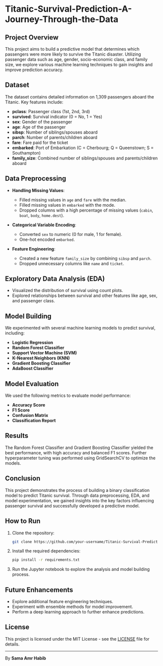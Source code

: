 # Titanic-Survival-Prediction-A-Journey-Through-the-Data

## Project Overview
This project aims to build a predictive model that determines which passengers were more likely to survive the Titanic disaster. Utilizing passenger data such as age, gender, socio-economic class, and family size, we explore various machine learning techniques to gain insights and improve prediction accuracy.

## Dataset
The dataset contains detailed information on 1,309 passengers aboard the Titanic. Key features include:
- **pclass**: Passenger class (1st, 2nd, 3rd)
- **survived**: Survival indicator (0 = No, 1 = Yes)
- **sex**: Gender of the passenger
- **age**: Age of the passenger
- **sibsp**: Number of siblings/spouses aboard
- **parch**: Number of parents/children aboard
- **fare**: Fare paid for the ticket
- **embarked**: Port of Embarkation (C = Cherbourg; Q = Queenstown; S = Southampton)
- **family_size**: Combined number of siblings/spouses and parents/children aboard

## Data Preprocessing
- **Handling Missing Values**: 
  - Filled missing values in `age` and `fare` with the median.
  - Filled missing values in `embarked` with the mode.
  - Dropped columns with a high percentage of missing values (`cabin`, `boat`, `body`, `home.dest`).

- **Categorical Variable Encoding**:
  - Converted `sex` to numeric (0 for male, 1 for female).
  - One-hot encoded `embarked`.

- **Feature Engineering**:
  - Created a new feature `family_size` by combining `sibsp` and `parch`.
  - Dropped unnecessary columns like `name` and `ticket`.

## Exploratory Data Analysis (EDA)
- Visualized the distribution of survival using count plots.
- Explored relationships between survival and other features like age, sex, and passenger class.

## Model Building
We experimented with several machine learning models to predict survival, including:
- **Logistic Regression**
- **Random Forest Classifier**
- **Support Vector Machine (SVM)**
- **K-Nearest Neighbors (KNN)**
- **Gradient Boosting Classifier**
- **AdaBoost Classifier**

## Model Evaluation
We used the following metrics to evaluate model performance:
- **Accuracy Score**
- **F1 Score**
- **Confusion Matrix**
- **Classification Report**

## Results
The Random Forest Classifier and Gradient Boosting Classifier yielded the best performance, with high accuracy and balanced F1 scores. Further hyperparameter tuning was performed using GridSearchCV to optimize the models.

## Conclusion
This project demonstrates the process of building a binary classification model to predict Titanic survival. Through data preprocessing, EDA, and model experimentation, we gained insights into the key factors influencing passenger survival and successfully developed a predictive model.

## How to Run
1. Clone the repository:
    ```bash
    git clone https://github.com/your-username/Titanic-Survival-Prediction.git
    ```
2. Install the required dependencies:
    ```bash
    pip install -r requirements.txt
    ```
3. Run the Jupyter notebook to explore the analysis and model building process.

## Future Enhancements
- Explore additional feature engineering techniques.
- Experiment with ensemble methods for model improvement.
- Perform a deep learning approach to further enhance predictions.

## License
This project is licensed under the MIT License - see the [LICENSE](LICENSE) file for details.

---

By **Sama Amr Habib**
